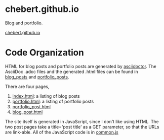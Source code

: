 # chebert.github.io
Blog and portfolio.

[chebert.github.io](https://chebert.github.io)

Code Organization
=================

HTML for blog posts and portfolio posts are generated by [asciidoctor](https://asciidoctor.org/docs/asciidoc-syntax-quick-reference/).
The AsciiDoc .adoc files and the generated .html files can be found in [blog_posts](./blog_posts) and [portfolio_posts](portfolio_posts).

There are four pages, 
1. [index.html](./index.html): a listing of blog posts
2. [portfolio.html](./portfolio.html): a listing of portfolio posts
3. [portfolio_post.html](./portfolio_post.html)
4. [blog_post.html](./blog_post.html)

The site itself is generated in JavaScript, since I don't like using HTML.
The two post pages take a title='post title' as a GET parameter, so that the URLs are link-able.
All of the JavaScript code is in [common.js](./common.js)
